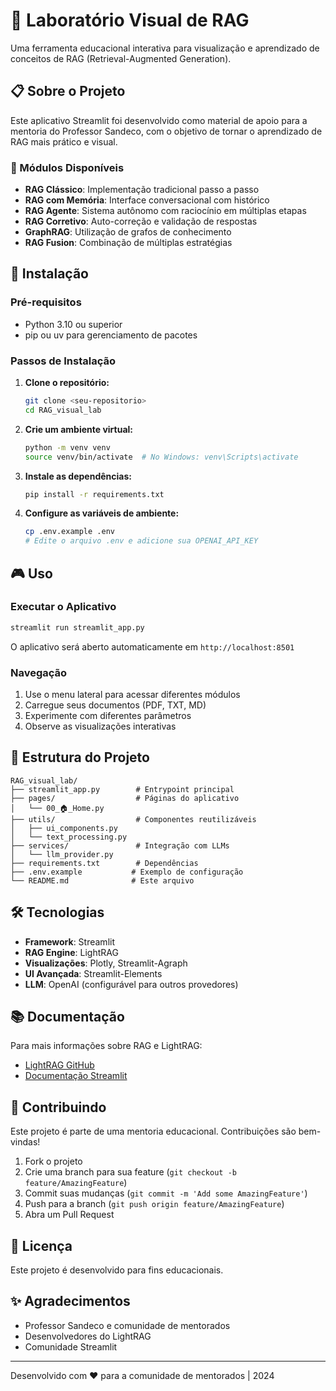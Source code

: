 # 🔬 Laboratório Visual de RAG

Uma ferramenta educacional interativa para visualização e aprendizado de conceitos de RAG (Retrieval-Augmented Generation).

## 📋 Sobre o Projeto

Este aplicativo Streamlit foi desenvolvido como material de apoio para a mentoria do Professor Sandeco, com o objetivo de tornar o aprendizado de RAG mais prático e visual.

### 🎯 Módulos Disponíveis

- **RAG Clássico**: Implementação tradicional passo a passo
- **RAG com Memória**: Interface conversacional com histórico
- **RAG Agente**: Sistema autônomo com raciocínio em múltiplas etapas
- **RAG Corretivo**: Auto-correção e validação de respostas
- **GraphRAG**: Utilização de grafos de conhecimento
- **RAG Fusion**: Combinação de múltiplas estratégias

## 🚀 Instalação

### Pré-requisitos

- Python 3.10 ou superior
- pip ou uv para gerenciamento de pacotes

### Passos de Instalação

1. **Clone o repositório:**
   ```bash
   git clone <seu-repositorio>
   cd RAG_visual_lab
   ```

2. **Crie um ambiente virtual:**
   ```bash
   python -m venv venv
   source venv/bin/activate  # No Windows: venv\Scripts\activate
   ```

3. **Instale as dependências:**
   ```bash
   pip install -r requirements.txt
   ```

4. **Configure as variáveis de ambiente:**
   ```bash
   cp .env.example .env
   # Edite o arquivo .env e adicione sua OPENAI_API_KEY
   ```

## 🎮 Uso

### Executar o Aplicativo

```bash
streamlit run streamlit_app.py
```

O aplicativo será aberto automaticamente em `http://localhost:8501`

### Navegação

1. Use o menu lateral para acessar diferentes módulos
2. Carregue seus documentos (PDF, TXT, MD)
3. Experimente com diferentes parâmetros
4. Observe as visualizações interativas

## 📁 Estrutura do Projeto

```
RAG_visual_lab/
├── streamlit_app.py        # Entrypoint principal
├── pages/                  # Páginas do aplicativo
│   └── 00_🏠_Home.py
├── utils/                  # Componentes reutilizáveis
│   ├── ui_components.py
│   └── text_processing.py
├── services/               # Integração com LLMs
│   └── llm_provider.py
├── requirements.txt        # Dependências
├── .env.example           # Exemplo de configuração
└── README.md              # Este arquivo
```

## 🛠️ Tecnologias

- **Framework**: Streamlit
- **RAG Engine**: LightRAG
- **Visualizações**: Plotly, Streamlit-Agraph
- **UI Avançada**: Streamlit-Elements
- **LLM**: OpenAI (configurável para outros provedores)

## 📚 Documentação

Para mais informações sobre RAG e LightRAG:
- [LightRAG GitHub](https://github.com/HKUDS/LightRAG)
- [Documentação Streamlit](https://docs.streamlit.io)

## 👥 Contribuindo

Este projeto é parte de uma mentoria educacional. Contribuições são bem-vindas!

1. Fork o projeto
2. Crie uma branch para sua feature (`git checkout -b feature/AmazingFeature`)
3. Commit suas mudanças (`git commit -m 'Add some AmazingFeature'`)
4. Push para a branch (`git push origin feature/AmazingFeature`)
5. Abra um Pull Request

## 📄 Licença

Este projeto é desenvolvido para fins educacionais.

## ✨ Agradecimentos

- Professor Sandeco e comunidade de mentorados
- Desenvolvedores do LightRAG
- Comunidade Streamlit

---

Desenvolvido com ❤️ para a comunidade de mentorados | 2024

